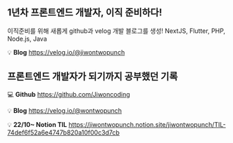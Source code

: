 ## 1년차 프론트엔드 개발자, 이직 준비하다!

이직준비를 위해 새롭게 github과 velog 개발 블로그를 생성! NextJS, Flutter, PHP, Node.js, Java

💡 **Blog**
https://velog.io/@jiwontwopunch



## 프론트엔드 개발자가 되기까지 공부했던 기록

💻 **Github**
https://github.com/Jiwoncoding

💡 **Blog**
https://velog.io/@wontwopunch

💡 **22/10~ Notion TIL**
https://jiwontwopunch.notion.site/jiwontwopunch/TIL-74def6f52a6e4747b820a10f00c3d7cb

